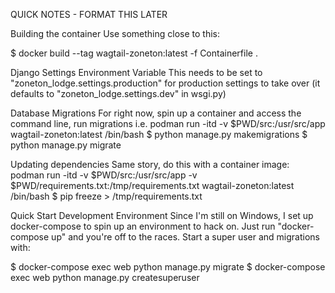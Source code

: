 QUICK NOTES - FORMAT THIS LATER

Building the container
Use something close to this:

$ docker build --tag wagtail-zoneton:latest -f Containerfile .


Django Settings Environment Variable
This needs to be set to "zoneton_lodge.settings.production" for production settings to take over
(it defaults to "zoneton_lodge.settings.dev" in wsgi.py)


Database Migrations
For right now, spin up a container and access the command line, run migrations
i.e. podman run -itd -v $PWD/src:/usr/src/app wagtail-zoneton:latest /bin/bash
$ python manage.py makemigrations
$ python manage.py migrate


Updating dependencies
Same story, do this with a container image:
podman run -itd -v $PWD/src:/usr/src/app -v $PWD/requirements.txt:/tmp/requirements.txt wagtail-zoneton:latest /bin/bash
$ pip freeze > /tmp/requirements.txt


Quick Start Development Environment
Since I'm still on Windows, I set up docker-compose to spin up an environment to hack on. 
Just run "docker-compose up" and you're off to the races. Start a super user and migrations with:

$ docker-compose exec web python manage.py migrate
$ docker-compose exec web python manage.py createsuperuser
